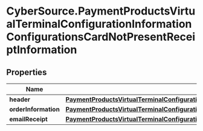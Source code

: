 # CyberSource.PaymentProductsVirtualTerminalConfigurationInformationConfigurationsCardNotPresentReceiptInformation

## Properties
Name | Type | Description | Notes
------------ | ------------- | ------------- | -------------
**header** | [**PaymentProductsVirtualTerminalConfigurationInformationConfigurationsCardNotPresentReceiptInformationHeader**](PaymentProductsVirtualTerminalConfigurationInformationConfigurationsCardNotPresentReceiptInformationHeader.md) |  | [optional] 
**orderInformation** | [**PaymentProductsVirtualTerminalConfigurationInformationConfigurationsCardNotPresentReceiptInformationOrderInformation**](PaymentProductsVirtualTerminalConfigurationInformationConfigurationsCardNotPresentReceiptInformationOrderInformation.md) |  | [optional] 
**emailReceipt** | [**PaymentProductsVirtualTerminalConfigurationInformationConfigurationsCardNotPresentReceiptInformationEmailReceipt**](PaymentProductsVirtualTerminalConfigurationInformationConfigurationsCardNotPresentReceiptInformationEmailReceipt.md) |  | [optional] 


